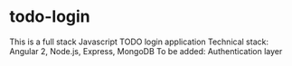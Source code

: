 # todo-login
This is a full stack Javascript TODO login application
Technical stack: Angular 2, Node.js, Express, MongoDB
To be added: Authentication layer
